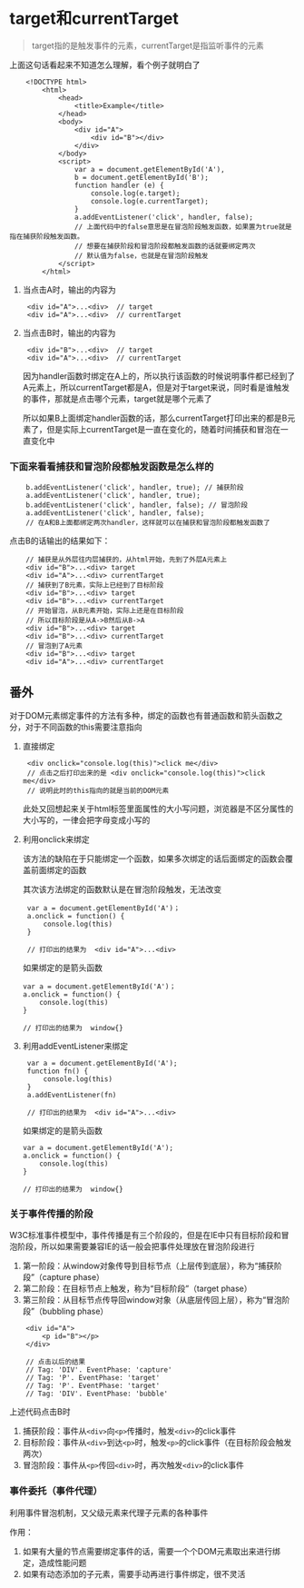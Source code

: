 # target和currentTarget

> target指的是触发事件的元素，currentTarget是指监听事件的元素

上面这句话看起来不知道怎么理解，看个例子就明白了

```
    <!DOCTYPE html>
        <html>
            <head>
                <title>Example</title>
            </head>
            <body>
                <div id="A">
                    <div id="B"></div>
                </div>
            </body>
            <script>
                var a = document.getElementById('A'),
                b = document.getElementById('B');    
                function handler (e) {
                    console.log(e.target);
                    console.log(e.currentTarget);
                }
                a.addEventListener('click', handler, false);
                // 上面代码中的false意思是在冒泡阶段触发函数，如果置为true就是指在捕获阶段触发函数。
                // 想要在捕获阶段和冒泡阶段都触发函数的话就要绑定两次
                // 默认值为false，也就是在冒泡阶段触发
            </script>
        </html>
```
1. 当点击A时，输出的内容为
   ```
    <div id="A">...<div>  // target
    <div id="A">...<div>  // currentTarget
   ```

2. 当点击B时，输出的内容为
   ```
    <div id="B">...<div>  // target
    <div id="A">...<div>  // currentTarget
   ```

    因为handler函数时绑定在A上的，所以执行该函数的时候说明事件都已经到了A元素上，所以currentTarget都是A，但是对于target来说，同时看是谁触发的事件，那就是点击哪个元素，target就是哪个元素了

    所以如果B上面绑定handler函数的话，那么currentTarget打印出来的都是B元素了，但是实际上currentTarget是一直在变化的，随着时间捕获和冒泡在一直变化中


### 下面来看看捕获和冒泡阶段都触发函数是怎么样的

```
    b.addEventListener('click', handler, true); // 捕获阶段
    a.addEventListener('click', handler, true);
    b.addEventListener('click', handler, false); // 冒泡阶段
    a.addEventListener('click', handler, false);
    // 在A和B上面都绑定两次handler，这样就可以在捕获和冒泡阶段都触发函数了
```

点击B的话输出的结果如下：

```
    // 捕获是从外层往内层捕获的，从html开始，先到了外层A元素上
    <div id="B">...<div> target
    <div id="A">...<div> currentTarget
    // 捕获到了B元素，实际上已经到了目标阶段
    <div id="B">...<div> target
    <div id="B">...<div> currentTarget
    // 开始冒泡，从B元素开始，实际上还是在目标阶段
    // 所以目标阶段是从A->B然后从B->A
    <div id="B">...<div> target
    <div id="B">...<div> currentTarget
    // 冒泡到了A元素
    <div id="B">...<div> target
    <div id="A">...<div> currentTarget
```


## 番外

对于DOM元素绑定事件的方法有多种，绑定的函数也有普通函数和箭头函数之分，对于不同函数的this需要注意指向

1. 直接绑定
   ```
    <div onclick="console.log(this)">click me</div>
    // 点击之后打印出来的是 <div onclick="console.log(this)">click me</div>
    // 说明此时的this指向的就是当前的DOM元素
   ```

   此处又回想起来关于html标签里面属性的大小写问题，浏览器是不区分属性的大小写的，一律会把字母变成小写的

2. 利用onclick来绑定
   
   该方法的缺陷在于只能绑定一个函数，如果多次绑定的话后面绑定的函数会覆盖前面绑定的函数

   其次该方法绑定的函数默认是在冒泡阶段触发，无法改变

   ```
    var a = document.getElementById('A')；
    a.onclick = function() {
        console.log(this)
    }

    // 打印出的结果为  <div id="A">...<div>
   ```
    如果绑定的是箭头函数
    ```
    var a = document.getElementById('A')；
    a.onclick = function() {
        console.log(this)
    }

    // 打印出的结果为  window{}
   ```

3. 利用addEventListener来绑定
   

   ```
    var a = document.getElementById('A');
    function fn() {
        console.log(this)
    }
    a.addEventListener(fn)

    // 打印出的结果为  <div id="A">...<div>
   ```
    如果绑定的是箭头函数
    ```
    var a = document.getElementById('A');
    a.onclick = function() {
        console.log(this)
    }

    // 打印出的结果为  window{}
   ```

### 关于事件传播的阶段

W3C标准事件模型中，事件传播是有三个阶段的，但是在IE中只有目标阶段和冒泡阶段，所以如果需要兼容IE的话一般会把事件处理放在冒泡阶段进行

1. 第一阶段：从window对象传导到目标节点（上层传到底层），称为“捕获阶段”（capture phase）
2. 第二阶段：在目标节点上触发，称为“目标阶段”（target phase）
3. 第三阶段：从目标节点传导回window对象（从底层传回上层），称为“冒泡阶段”（bubbling phase）

```
    <div id="A">
        <p id="B"></p>
    </div>

    // 点击以后的结果
    // Tag: 'DIV'. EventPhase: 'capture'
    // Tag: 'P'. EventPhase: 'target'
    // Tag: 'P'. EventPhase: 'target'
    // Tag: 'DIV'. EventPhase: 'bubble'
```

上述代码点击B时
1. 捕获阶段：事件从`<div>`向`<p>`传播时，触发`<div>`的click事件
2. 目标阶段：事件从`<div>`到达`<p>`时，触发`<p>`的click事件（在目标阶段会触发两次）
3. 冒泡阶段：事件从`<p>`传回`<div>`时，再次触发`<div>`的click事件

### 事件委托（事件代理）

利用事件冒泡机制，又父级元素来代理子元素的各种事件

作用：
1. 如果有大量的节点需要绑定事件的话，需要一个个DOM元素取出来进行绑定，造成性能问题
2. 如果有动态添加的子元素，需要手动再进行事件绑定，很不灵活



